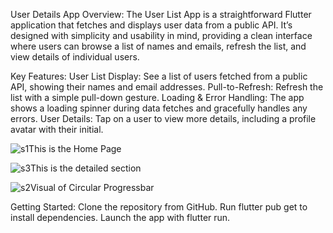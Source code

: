 User Details App
Overview:
The User List App is a straightforward Flutter application that fetches and displays user data from a public API. It’s designed with simplicity and usability in mind, providing a clean interface where users can browse a list of names and emails, refresh the list, and view details of individual users.

Key Features:
User List Display: See a list of users fetched from a public API, showing their names and email addresses.
Pull-to-Refresh: Refresh the list with a simple pull-down gesture.
Loading & Error Handling: The app shows a loading spinner during data fetches and gracefully handles any errors.
User Details: Tap on a user to view more details, including a profile avatar with their initial.

![s1](https://github.com/user-attachments/assets/a4351604-929d-4202-9e16-f982e1afc800)This is the Home Page

![s3](https://github.com/user-attachments/assets/150e0daa-0ae1-4ac5-97e9-6992acf387bf)This is the detailed section

![s2](https://github.com/user-attachments/assets/c3de6f2e-5a46-4950-b363-8ccec4581a22)Visual of Circular Progressbar


Getting Started:
Clone the repository from GitHub.
Run flutter pub get to install dependencies.
Launch the app with flutter run.


